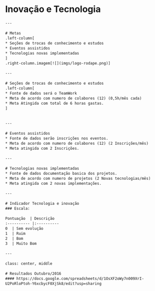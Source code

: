 ﻿  # Inovação e Tecnologia

    ---

    # Metas
    .left-column[
    * Seções de trocas de conhecimento e estudos
    * Eventos assistidos
    * Tecnologias novas implementadas
    ]
    .right-column.imagem[![](imgs/logo-rodape.png)]

    ---

    # Seções de trocas de conhecimento e estudos
    .left-column[
    * Fonte de dados será o TeamWork
    * Meta de acordo com numero de colabores (12) (0,5h/mês cada)
    * Meta Atingida com total de 6 horas gastas.
    ]


    ---

    # Eventos assistidos
    * Fonte de dados serão inscrições nos eventos.
    * Meta de acordo com numero de colabores (12) (2 Inscrições/mês)
    * Meta atingida com 2 Inscrições.

    ---

    # Tecnologias novas implementadas
    * Fonte de dados documentação basica dos projetos.
    * Meta de acordo com numero de projetos (2 Novas tecnologias/mês)
    * Meta atingida com 2 novas implementações.

    ---

    # Indicador Tecnologia e inovação
    ### Escala:

    Pontuação  | Descrição
    :---------- |:----------
    0  | Sem evolução
    1  | Ruim
    2  | Bom
    3  | Muito Bom

    ---

    class: center, middle

    # Resultados Outubro/2016
    #### https://docs.google.com/spreadsheets/d/1OsXF2oWy7n009XrI-U2PoRloPtoh-Y6xcbycF0XjSk8/edit?usp=sharing
